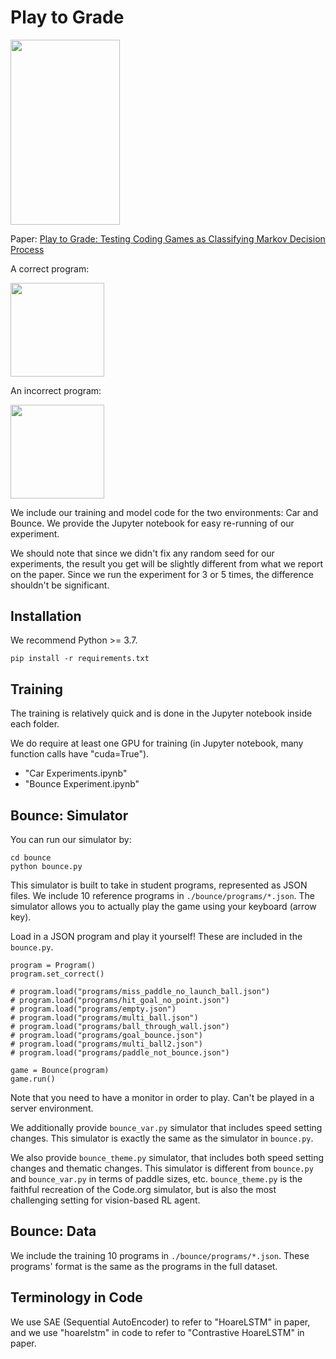 # Play to Grade

<img src="https://github.com/windweller/play-to-grade/blob/main/images/thumbnail.png?raw=true" style='height: 295.6px; width: 175.4px;'>

Paper: [Play to Grade: Testing Coding Games as Classifying Markov Decision Process](https://arxiv.org/abs/2110.14615)

A correct program:

<img src="https://media.giphy.com/media/LhC4oRHFahkxvryfQA/giphy.gif" style='height: 150px; width: 150px;'>

An incorrect program:

<img src="https://media.giphy.com/media/i8ITbB6QtNS67t9dk6/giphy.gif"  style='height: 150px; width: 150px;'>


We include our training and model code for the two environments: Car and Bounce.
We provide the Jupyter notebook for easy re-running of our experiment.

We should note that since we didn't fix any random seed for our experiments, the result you get
will be slightly different from what we report on the paper. Since we run
the experiment for 3 or 5 times, the difference shouldn't be significant.

## Installation

We recommend Python >= 3.7.

```
pip install -r requirements.txt
```

## Training

The training is relatively quick and is done in the Jupyter notebook inside each folder.

We do require at least one GPU for training (in Jupyter notebook, many function calls have "cuda=True").

- "Car Experiments.ipynb"
- "Bounce Experiment.ipynb"

## Bounce: Simulator

You can run our simulator by:

```
cd bounce
python bounce.py
``` 

This simulator is built to take in student programs, represented as JSON files. We include 10 reference programs in
`./bounce/programs/*.json`. The simulator allows you to actually play the game using your keyboard (arrow key).

Load in a JSON program and play it yourself! These are included in the `bounce.py`.

```
program = Program()
program.set_correct()

# program.load("programs/miss_paddle_no_launch_ball.json")
# program.load("programs/hit_goal_no_point.json")
# program.load("programs/empty.json")
# program.load("programs/multi_ball.json")
# program.load("programs/ball_through_wall.json")
# program.load("programs/goal_bounce.json")
# program.load("programs/multi_ball2.json")
# program.load("programs/paddle_not_bounce.json")

game = Bounce(program)
game.run()
```

Note that you need to have a monitor in order to play. Can't be played in a server environment.

We additionally provide `bounce_var.py` simulator that includes speed setting changes. This simulator is 
exactly the same as the simulator in `bounce.py`.

We also provide `bounce_theme.py` simulator, that includes both speed setting changes and thematic changes.
This simulator is different from `bounce.py` and `bounce_var.py` in terms of paddle sizes, etc.
`bounce_theme.py` is the faithful recreation of the Code.org simulator, but is also the most challenging setting for 
vision-based RL agent.

## Bounce: Data

We include the training 10 programs in `./bounce/programs/*.json`. These 
programs' format is the same as the programs in the full dataset.

## Terminology in Code

We use SAE (Sequential AutoEncoder) to refer to "HoareLSTM" in paper, and we use "hoarelstm" in code to refer
to "Contrastive HoareLSTM" in paper.

